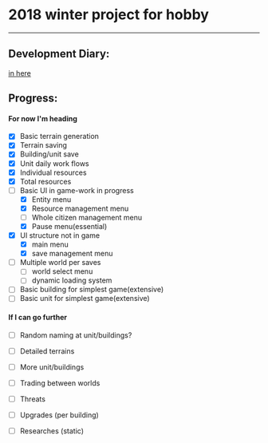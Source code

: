 # 2018 winter project for hobby
***
## Development Diary:
[in here](/Diary/Diary.md)

## Progress:

#### For now I'm heading

 - [x] Basic terrain generation
 - [x] Terrain saving
 - [x] Building/unit save
 - [x] Unit daily work flows
 - [x] Individual resources
 - [x] Total resources
 - [ ] Basic UI in game-work in progress
	- [x] Entity menu
	- [x] Resource management menu
	- [ ] Whole citizen management menu
	- [x] Pause menu(essential)
 - [x] UI structure not in game 
	- [x] main menu
	- [x] save management menu
 - [ ] Multiple world per saves
	- [ ] world select menu
	- [ ] dynamic loading system
 - [ ] Basic building for simplest game(extensive)
 - [ ] Basic unit for simplest game(extensive)
 
#### If I can go further
 - [ ] Random naming at unit/buildings?
 - [ ] Detailed terrains
 - [ ] More unit/buildings
 - [ ] Trading between worlds
 - [ ] Threats
 - [ ] Upgrades (per building)
 - [ ] Researches (static)
 
